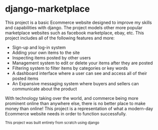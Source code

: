 # django-marketplace

This project is a basic Ecommerce website designed to improve my skills and capabilities with django.
The project models other more popular marketplace websites such as facebook marketplace, ebay, etc.
This project includes all of the following features and more:

* Sign-up and log-in system
* Adding your own items to the site
* Inspecting items posted by other users
* Management system to edit or delete your items after they are posted
* Filtering system to filter items by categories or key words
* A dashboard interface where a user can see and access all of their posted items
* An Expansive messaging system where buyers and sellers can communicate about the product

With technology taking over the world, and commerce being more prominent online than anywhere else, there is no better place to make money than online!
This project is a representation of what a modern-day Ecommerce website needs in order to function successfully.

<sub>This project was built entirely from scratch using django</sub>

